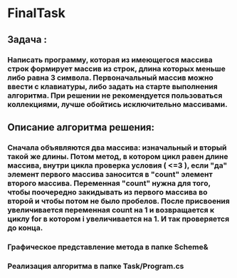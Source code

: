 # FinalTask
## Задача : 
### Написать программу, которая из имеющегося массива строк формирует массив из строк, длина которых меньше либо равна 3 символа. Первоначальный массив можно ввести с клавиатуры, либо задать на старте выполнения алгоритма. При решении не рекомендуется пользоваться коллекциями, лучше обойтись  исключительно массивами.

## Описание алгоритма решения:
### Сначала объявляются два массива: изначальный и вторый такой же длины. Потом метод, в котором цикл равен длине массива, внутри цикла проверка условия ( <=3 ), если "да" элемент первого массива заносится в "count" элемент второго массива. Переменная "count" нужна для того, чтобы поочередно закидывать из первого массива во второй и чтобы потом не было пробелов. После присвоения увеличивается переменная count на 1 и возвращается к циклу for в котором i увеличивается на 1. И так проверяется до конца.

### Графическое представление метода в папке Scheme&
### Реализация алгоритма в папке Task/Program.cs